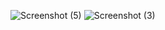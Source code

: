 ![Screenshot (5)](https://github.com/SumanVastrakar/Weather-Forecast/assets/96719499/312f5a56-f92a-4d09-a294-f77198987e7a)
![Screenshot (3)](https://github.com/SumanVastrakar/Weather-Forecast/assets/96719499/1229a41b-0400-46f0-a61e-7c42a4979b14)
